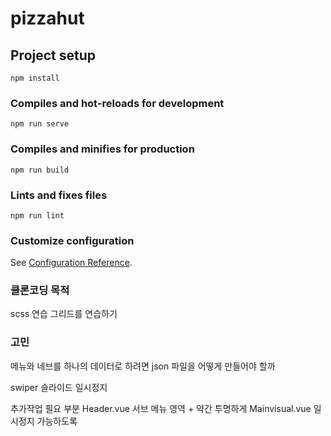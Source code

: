 # pizzahut

## Project setup
```
npm install
```

### Compiles and hot-reloads for development
```
npm run serve
```

### Compiles and minifies for production
```
npm run build
```

### Lints and fixes files
```
npm run lint
```

### Customize configuration
See [Configuration Reference](https://cli.vuejs.org/config/).

### 클론코딩 목적
scss 연습
그리드를 연습하기


### 고민
메뉴와 네브를 하나의 데이터로 하려면 json 파일을 어떻게 만들어야 할까

swiper 슬라이드 일시정지

추가작업 필요 부분
Header.vue 서브 메뉴 영역 + 약간 투명하게
Mainvisual.vue 일시정지 가능하도록


